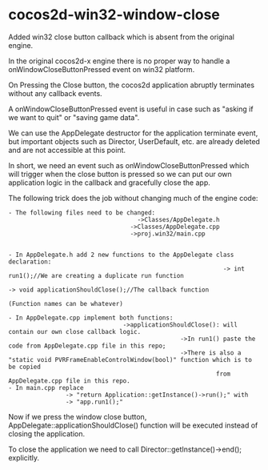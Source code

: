 # cocos2d-win32-window-close
Added win32 close button callback which is absent from the original engine.

In the original cocos2d-x engine there is no proper way to handle a onWindowCloseButtonPressed event on win32 platform.

On Pressing the Close button, the cocos2d application abruptly terminates without any callback events.

A onWindowCloseButtonPressed event is useful in case such as "asking if we want to quit" or "saving game data". 

We can use the AppDelegate destructor for the application terminate event, but important objects such as Director, UserDefault, etc. 
are already deleted and are not accessible at this point. 

In short, we need an event such as onWindowCloseButtonPressed which will trigger when the close button is pressed so we can put
our own application logic in the callback and gracefully close the app.

The following trick does the job without changing much of the engine code:

	- The following files need to be changed:
		                                ->Classes/AppDelegate.h
	                                  ->Classes/AppDelegate.cpp
	                                  ->proj.win32/main.cpp	
	  
	  
	- In AppDelegate.h add 2 new functions to the AppDelegate class declaration:
		                                                        -> int run1();//We are creating a duplicate run function
																                            -> void applicationShouldClose();//The callback function
																                            (Function names can be whatever)
	  
	- In AppDelegate.cpp implement both functions:
	                                ->applicationShouldClose(): will contain our own close callback logic.
									                ->In run1() paste the code from AppDelegate.cpp file in this repo;
									                ->There is also a "static void PVRFrameEnableControlWindow(bool)" function which is to be copied
										                      from AppDelegate.cpp file in this repo.
	- In main.cpp replace
	                -> "return Application::getInstance()->run();" with
	                -> "app.run1();"
					

Now if we press the window close button, AppDelegate::applicationShouldClose() function will be executed instead of closing the application.

To close the application we need to call Director::getInstance()->end(); explicitly.
